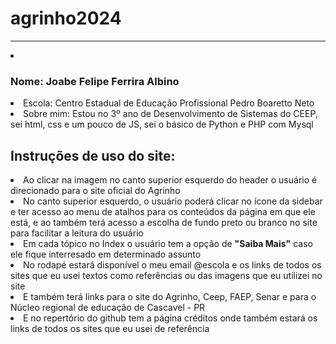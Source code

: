 # agrinho2024
<hr>
<li><h3>Nome: Joabe Felipe Ferrira Albino</h3></li>
<li>Escola: Centro Estadual de Educação Profissional Pedro Boaretto Neto</li>
<li>Sobre mim: Estou no 3º ano de Desenvolvimento de Sistemas do CEEP, sei html, css e um pouco de JS,
sei o básico de Python e PHP com Mysql</li>

<h2>Instruções de uso do site: </h2>

<li>Ao clicar na imagem no canto superior esquerdo do header o usuário é direcionado para o site oficial do Agrinho</li>

<li>No canto superior esquerdo, o usuário poderá clicar no ícone da sidebar e ter acesso ao menu de atalhos para os conteúdos da página
em que ele está, e ao também terá acesso a escolha de fundo preto ou branco no site para facilitar a leitura do usuário</li>

<li>Em cada tópico no Index o usuário tem a opção de <strong>"Saiba Mais"</strong> caso ele fique interresado em determinado assunto</li>

<li>No rodapé estará disponível o meu email @escola e os links de todos os sites que eu usei textos como referências ou das imagens que eu utilizei no site</li>

<li>E também terá links para o site do Agrinho, Ceep, FAEP, Senar e para o Núcleo regional de educação de Cascavel - PR  </li>

<li>E no repertório do github tem a página créditos onde também estará os links de todos os sites que eu usei de referência</li>
